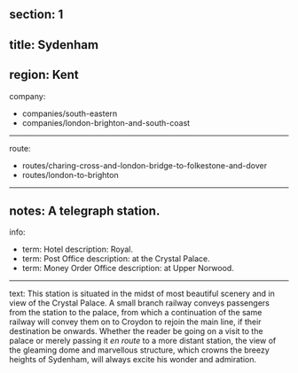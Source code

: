 section: 1
----
title: Sydenham
----
region: Kent
----
company:
- companies/south-eastern
- companies/london-brighton-and-south-coast
----
route:
- routes/charing-cross-and-london-bridge-to-folkestone-and-dover
- routes/london-to-brighton
----
notes: A telegraph station.
----
info:
- term: Hotel
  description: Royal.
- term: Post Office
  description: at the Crystal Palace.
- term: Money Order Office
  description: at Upper Norwood.
----
text: This station is situated in the midst of most beautiful scenery and in view of the Crystal Palace. A small branch railway conveys passengers from the station to the palace, from which a continuation of the same railway will convey them on to Croydon to rejoin the main line, if their destination be onwards. Whether the reader be going on a visit to the palace or merely passing it *en route* to a more distant station, the view of the gleaming dome and marvellous structure, which crowns the breezy heights of Sydenham, will always excite his wonder and admiration.
